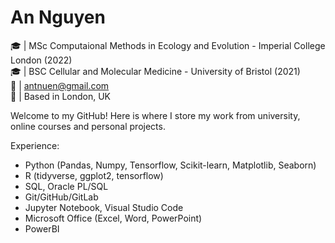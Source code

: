 # An Nguyen
🎓  | MSc Computaional Methods in Ecology and Evolution - Imperial College London (2022) <br>
🎓  | BSC Cellular and Molecular Medicine - University of Bristol (2021) <br>
📧  | antnuen@gmail.com <br>
📍  | Based in London, UK <br>

Welcome to my GitHub! Here is where I store my work from university, online courses and personal projects. <br>

Experience: 
* Python (Pandas, Numpy, Tensorflow, Scikit-learn, Matplotlib, Seaborn)
* R (tidyverse, ggplot2, tensorflow)
* SQL, Oracle PL/SQL
* Git/GitHub/GitLab
* Jupyter Notebook, Visual Studio Code
* Microsoft Office (Excel, Word, PowerPoint)
* PowerBI
